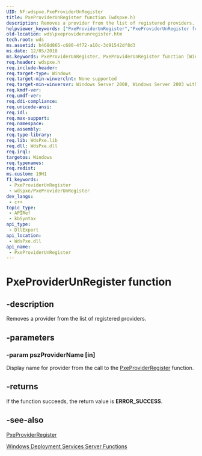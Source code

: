 ```yaml
---
UID: NF:wdspxe.PxeProviderUnRegister
title: PxeProviderUnRegister function (wdspxe.h)
description: Removes a provider from the list of registered providers.
helpviewer_keywords: ["PxeProviderUnRegister","PxeProviderUnRegister function [Windows Deployment Services]","wds.pxeproviderunregister","wdspxe/PxeProviderUnRegister"]
old-location: wds\pxeproviderunregister.htm
tech.root: wds
ms.assetid: b468d865-c680-4f72-a10c-3d91542df8d3
ms.date: 12/05/2018
ms.keywords: PxeProviderUnRegister, PxeProviderUnRegister function [Windows Deployment Services], wds.pxeproviderunregister, wdspxe/PxeProviderUnRegister
req.header: wdspxe.h
req.include-header: 
req.target-type: Windows
req.target-min-winverclnt: None supported
req.target-min-winversvr: Windows Server 2008, Windows Server 2003 with SP2 [desktop apps only]
req.kmdf-ver: 
req.umdf-ver: 
req.ddi-compliance: 
req.unicode-ansi: 
req.idl: 
req.max-support: 
req.namespace: 
req.assembly: 
req.type-library: 
req.lib: WdsPxe.lib
req.dll: WdsPxe.dll
req.irql: 
targetos: Windows
req.typenames: 
req.redist: 
ms.custom: 19H1
f1_keywords:
 - PxeProviderUnRegister
 - wdspxe/PxeProviderUnRegister
dev_langs:
 - c++
topic_type:
 - APIRef
 - kbSyntax
api_type:
 - DllExport
api_location:
 - WdsPxe.dll
api_name:
 - PxeProviderUnRegister
---
```


# PxeProviderUnRegister function


## -description

Removes a provider from the list of registered providers.

## -parameters

### -param pszProviderName [in]

Display name for provider from the call to the 
      <a href="https://docs.microsoft.com/windows/desktop/api/wdspxe/nf-wdspxe-pxeproviderregister">PxeProviderRegister</a> function.

## -returns

If the function succeeds, the return value is <b>ERROR_SUCCESS</b>.

## -see-also

<a href="https://docs.microsoft.com/windows/desktop/api/wdspxe/nf-wdspxe-pxeproviderregister">PxeProviderRegister</a>



<a href="https://docs.microsoft.com/windows/desktop/Wds/windows-deployment-services-server-functions">Windows Deployment Services Server Functions</a>

